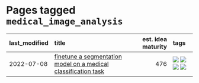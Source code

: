 # Pages tagged `medical_image_analysis`

|last_modified|title|est. idea maturity|tags
|:---|:---|---:|:---|
|2022-07-08|[finetune a segmentation model on a medical classification task](../finetune_a_segmentation_model_on_a_medical_classification_task.md)|476|[![](https://img.shields.io/badge/tag-experimental-4bcfd8)](../tags/experimental.md) [![](https://img.shields.io/badge/tag-image_processing-a68128)](../tags/image_processing.md) [![](https://img.shields.io/badge/tag-medical_image_analysis-b4243e)](../tags/medical_image_analysis.md) [![](https://img.shields.io/badge/tag-tooling-a9524c)](../tags/tooling.md)|